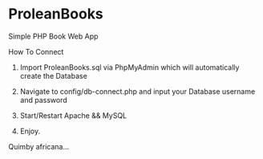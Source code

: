 # ProleanBooks

Simple PHP Book Web App

How To Connect

1. Import ProleanBooks.sql via PhpMyAdmin which will automatically create the Database

2. Navigate to config/db-connect.php and input your Database username and password

3. Start/Restart Apache && MySQL

4. Enjoy.

Quimby africana...
